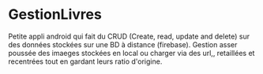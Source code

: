 # GestionLivres

Petite appli android qui fait du CRUD (Create, read, update and delete) sur des données stockées sur une BD à distance (firebase).
Gestion asser poussée des imaeges stockées en local ou charger via des url,, retaillées et recentrées tout en gardant leurs ratio d'origine.

